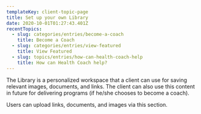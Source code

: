 ```yaml
---
templateKey: client-topic-page
title: Set up your own Library
date: 2020-10-01T01:27:43.401Z
recentTopics:
  - slug: categories/entries/become-a-coach
    title: Become a Coach
  - slug: categories/entries/view-featured
    title: View Featured
  - slug: topics/entries/how-can-health-coach-help
    title: How can Health Coach help?
---
```

The Library is a personalized workspace that a client can use for saving relevant images, documents, and links. The client can also use this content in future for delivering programs (if he/she chooses to become a coach). 

Users can upload links, documents, and images via this section.
